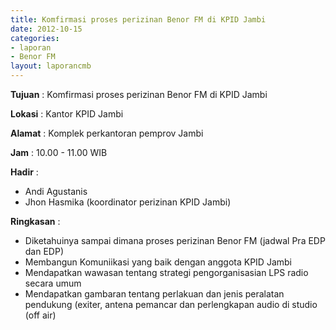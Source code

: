 ```yaml
---
title: Komfirmasi proses perizinan Benor FM di KPID Jambi
date: 2012-10-15
categories:
- laporan
- Benor FM
layout: laporancmb
---
```

	
**Tujuan** :	Komfirmasi proses perizinan Benor FM di KPID Jambi
	
**Lokasi** :	Kantor KPID Jambi
	
**Alamat** : 	Komplek perkantoran pemprov Jambi
	
**Jam** :	10.00 - 11.00 WIB
	
**Hadir** :	
*	Andi Agustanis
*	Jhon Hasmika (koordinator perizinan KPID Jambi)

**Ringkasan** :	
*	Diketahuinya sampai dimana proses perizinan Benor FM (jadwal Pra EDP dan EDP)
*	Membangun Komuniikasi yang baik dengan anggota KPID Jambi
*	Mendapatkan wawasan tentang strategi pengorganisasian LPS radio secara umum
*	Mendapatkan gambaran tentang perlakuan dan jenis peralatan pendukung (exiter, antena pemancar dan perlengkapan audio di studio (off air)
